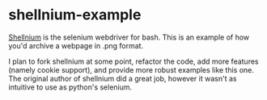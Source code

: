 # shellnium-example
[Shellnium](https://github.com/Rasukarusan/shellnium) is the selenium webdriver for bash. This is an example of how you'd archive a webpage in .png format.

I plan to fork shellnium at some point, refactor the code, add more features (namely cookie support), and provide more robust examples like this one. The original author of shellnium did a great job, however it wasn't as intuitive to use as python's selenium.
